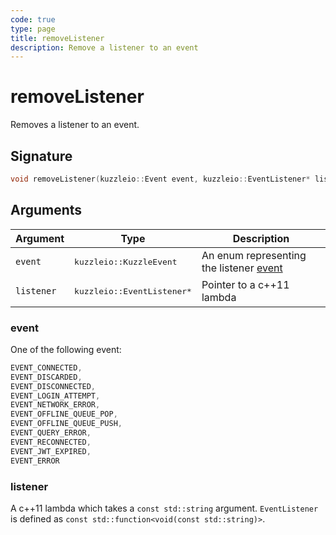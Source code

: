 ```yaml
---
code: true
type: page
title: removeListener
description: Remove a listener to an event
---
```


# removeListener

Removes a listener to an event.

## Signature

```cpp
void removeListener(kuzzleio::Event event, kuzzleio::EventListener* listener);
```

## Arguments

| Argument   | Type                                 | Description                                                  |
| ---------- | ------------------------------------ | ------------------------------------------------------------ |
| `event`    | <pre>kuzzleio::KuzzleEvent</pre>     | An enum representing the listener [event](/sdk/cpp/1/events) |
| `listener` | <pre>kuzzleio::EventListener\*</pre> | Pointer to a c++11 lambda                                    |

### event

One of the following event:

```cpp
EVENT_CONNECTED,
EVENT_DISCARDED,
EVENT_DISCONNECTED,
EVENT_LOGIN_ATTEMPT,
EVENT_NETWORK_ERROR,
EVENT_OFFLINE_QUEUE_POP,
EVENT_OFFLINE_QUEUE_PUSH,
EVENT_QUERY_ERROR,
EVENT_RECONNECTED,
EVENT_JWT_EXPIRED,
EVENT_ERROR
```

### listener

A c++11 lambda which takes a `const std::string` argument.
`EventListener` is defined as `const std::function<void(const std::string)>`.
